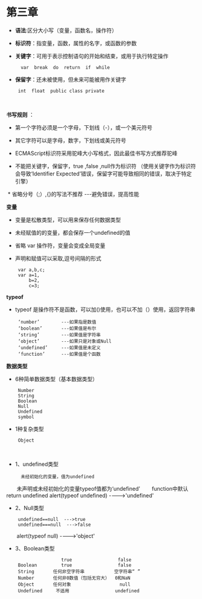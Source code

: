 第三章
=====

* **语法**:区分大小写（变量，函数名，操作符）

* **标识符**：指变量，函数，属性的名字，或函数的参数

* **关键字**：可用于表示控制语句的开始和结束，或用于执行特定操作  

        var  break  do  return  if  while 
        
 * **保留字**：还未被使用，但未来可能被用作关键字    
 
        int  float  public class private
        
   

**书写规则** ： 

  * 第一个字符必须是一个字母，下划线（-），或一个美元符号   

  * 其它字符可以是字母，数字，下划线或美元符号

  * ECMAScript标识符采用驼峰大小写格式，因此最佳书写方式推荐驼峰

  * 不能把关键字，保留字，true ,false ,null作为标识符 （使用关键字作为标识符会导致‘Identifier Expected’错误，保留字可能导致相同的错误，取决于特定引擎）
  
  * 省略分号（;）,{}的写法不推荐 ---避免错误，提高性能
  
  
 **变量**
 
 * 变量是松散类型，可以用来保存任何数据类型
 
 * 未经赋值的的变量，都会保存一个undefined的值
 
 * 省略 var 操作符，变量会变成全局变量
 
 * 声明和赋值可以采取,逗号间隔的形式 
 
        var a,b,c;
        var a=1,
            b=2,
            c=3;
  
 **typeof**
 * typeof 是操作符不是函数，可以加()使用，也可以不加（）使用，返回字符串  
 
        ‘number’        ---如果指是数值
        ‘boolean’       ---如果值是布尔
        ‘string’        ---如果值是字符串
        ‘object’        ---如果只是对象或Null
        ‘undefined’     ---如果值是未定义
        ‘function’      ---如果值是个函数
 
 **数据类型**
 
 * 6种简单数据类型（基本数据类型）
        
        Number
        String
        Boolean
        Null
        Undefined
        symbol
 * 1种复杂类型
 
        Object
        
        
* 1、undefined类型 

        未经初始化的变量，值为undefined
        未声明或未经初始化的变量typeof值都为‘undefined’
        function中默认return undefined
        alert(typeof undefined)  ---->'undefined'
 * 2、Null类型 
 
        undefined==null  --->true
        undefined===null  --->false
        alert(typeof null) ---->'object'
         
 * 3、Boolean类型 
 
                        true                 false
        Boolean         true                 false
        String       任何非空字符串           空字符串“ ”
        Number       任何非0数值（包括无穷大）  0和NaN
        Object       任何对象                  null
        Undefined     不适用                 undefined
        

 
         

